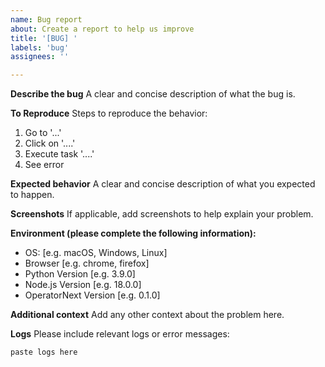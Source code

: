 ```yaml
---
name: Bug report
about: Create a report to help us improve
title: '[BUG] '
labels: 'bug'
assignees: ''

---
```


**Describe the bug**
A clear and concise description of what the bug is.

**To Reproduce**
Steps to reproduce the behavior:
1. Go to '...'
2. Click on '....'
3. Execute task '....'
4. See error

**Expected behavior**
A clear and concise description of what you expected to happen.

**Screenshots**
If applicable, add screenshots to help explain your problem.

**Environment (please complete the following information):**
 - OS: [e.g. macOS, Windows, Linux]
 - Browser [e.g. chrome, firefox]
 - Python Version [e.g. 3.9.0]
 - Node.js Version [e.g. 18.0.0]
 - OperatorNext Version [e.g. 0.1.0]

**Additional context**
Add any other context about the problem here.

**Logs**
Please include relevant logs or error messages:
```
paste logs here
``` 
